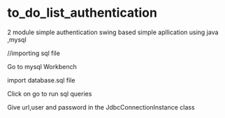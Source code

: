 # to_do_list_authentication
2 module simple authentication swing based simple apllication using java ,mysql

//importing sql file

Go to mysql Workbench

import database.sql file 

Click on go to run sql queries

Give url,user and password in the JdbcConnectionInstance class 
